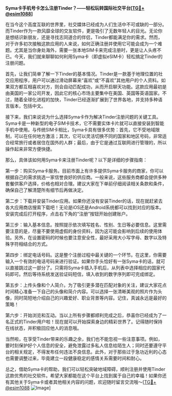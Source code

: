 **Syma卡手机号卡怎么注册Tinder？——轻松玩转国际社交平台[[TG💪+ @esim1088](https://t.me/s/esim1088)]**

在当今这个高度互联的世界里，社交媒体已经成为人们生活中不可或缺的一部分。而Tinder作为一款风靡全球的交友软件，更是吸引了无数年轻人的目光。无论你是想结识新朋友，还是寻找志同道合的伴侣，Tinder都能满足你的需求。然而，对于许多初次接触这款应用的人来说，如何正确注册并使用它可能会成为一个难题。尤其是当你身处海外，需要一张本地SIM卡来完成注册时，更是让人头疼不已。今天，我们就来聊聊如何利用Syma卡（即虚拟eSIM卡）轻松搞定Tinder的注册问题。

首先，让我们简单了解一下Tinder的基本情况。Tinder是一款基于地理位置的社交应用程序，用户可以通过滑动屏幕来“喜欢”或“不喜欢”其他用户的个人资料。如果双方都互相喜欢对方，则会自动匹配成功，从而开启聊天功能。这款应用最初是由美国的一家公司开发，因此它的核心市场主要集中在美国、英国等英语国家。不过，随着全球化进程的加快，Tinder已经逐渐扩展到了世界各地，并支持多种语言版本，包括中文。

接下来，我们来说说为什么选择Syma卡作为解决Tinder注册问题的关键工具。Syma卡是一种新型的电子SIM卡技术，它不需要实体卡片就可以直接安装到智能手机中使用。与传统SIM卡相比，Syma卡具有很多优势：首先，它不受地域限制，可以在任何地方激活；其次，它可以灵活切换不同的国家和地区号码，非常适合经常旅行或者居住在国外的人群；最后，由于它是通过互联网进行管理的，所以操作起来非常方便快捷。

那么，具体该如何用Syma卡来注册Tinder呢？以下是详细的步骤指南：

第一步：购买Syma卡服务。目前市面上有许多提供Syma卡服务的商家，你可以根据自己的需求挑选一家信誉良好的供应商。一般来说，这些服务商都会提供多种套餐供客户选择，价格也相对合理。建议大家在下单前仔细阅读相关条款和条件，确保自己了解清楚所有细节后再做决定。

第二步：下载并安装Tinder应用。如果你还没有安装Tinder的话，现在就赶紧去各大应用商店搜索下载吧！无论是iOS还是Android系统都可以找到对应的版本。安装完成后打开程序，点击右下角的“注册”按钮开始创建账户。

第三步：输入基本信息。按照提示依次填写姓名、性别、生日等必要信息。这里需要注意的是，尽量不要使用虚假的身份资料，因为这可能会影响到后续的使用体验。另外，在设置密码的时候也要注意安全性，最好采用大小写字母、数字以及特殊字符相结合的方式。

第四步：绑定电话号码。这是整个注册过程中最关键的一个环节。在这里，你需要输入一个有效的电话号码来进行验证。如果你手头恰好有一张Syma卡的话，就可以直接跳过这一部分了。只需将Syma卡插入手机后，从列表中选择相应的国家代码即可。然后等待系统发送验证码短信，填入收到的数字序列即可完成绑定。

第五步：上传头像和个人简介。为了吸引更多潜在匹配对象的关注，建议大家花点时间精心准备一下自己的头像和简介内容。可以选择一张清晰美观的照片作为头像，同时简短地介绍自己的兴趣爱好、职业背景等内容。记住，真诚永远是最好的策略！

第六步：开始浏览和互动。当以上所有步骤都顺利完成之后，恭喜你已经成为了一名正式的Tinder用户啦！现在就可以开始探索身边的精彩世界了。记得随时保持在线状态，并积极回应他人的消息哦。

当然啦，在享受Tinder带来的乐趣之余，我们也不能忽视一些注意事项。例如，要时刻保护好个人信息的安全，避免泄露过多私人信息给陌生人；同时还要遵守平台的相关规定，不得发布任何违法不良信息。此外，对于那些过于急功近利的心态也需要调整过来，毕竟建立一段健康稳定的感情关系需要时间和耐心。

总之，借助Syma卡的帮助，我们可以轻松突破地域障碍，顺利注册并使用Tinder这款优秀的社交软件。希望大家都能在这个平台上找到属于自己的幸福！如果你还有其他关于Syma卡或者其他相关内容的问题，欢迎随时留言交流哦～[[TG💪+ @esim1088](https://t.me/s/esim1088) ![Image](https://i.postimg.cc/4NQfJmqS/Snipaste-2025-05-13-00-14-12.png)]